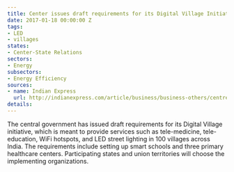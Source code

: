 ```yaml
---
title: Center issues draft requirements for its Digital Village Initiative
date: 2017-01-18 00:00:00 Z
tags:
- LED
- villages
states:
- Center-State Relations
sectors:
- Energy
subsectors:
- Energy Efficiency
sources:
- name: Indian Express
  url: http://indianexpress.com/article/business/business-others/centre-issues-draft-requirements-under-digital-village-initiative-4476302/
details: 
---
```


The central government has issued draft requirements for its Digital Village initiative, which is meant to provide services such as tele-medicine, tele-education, WiFi hotspots, and LED street lighting in 100 villages across India. The requirements include setting up smart schools and three primary healthcare centers. Participating states and union territories will choose the implementing organizations.
